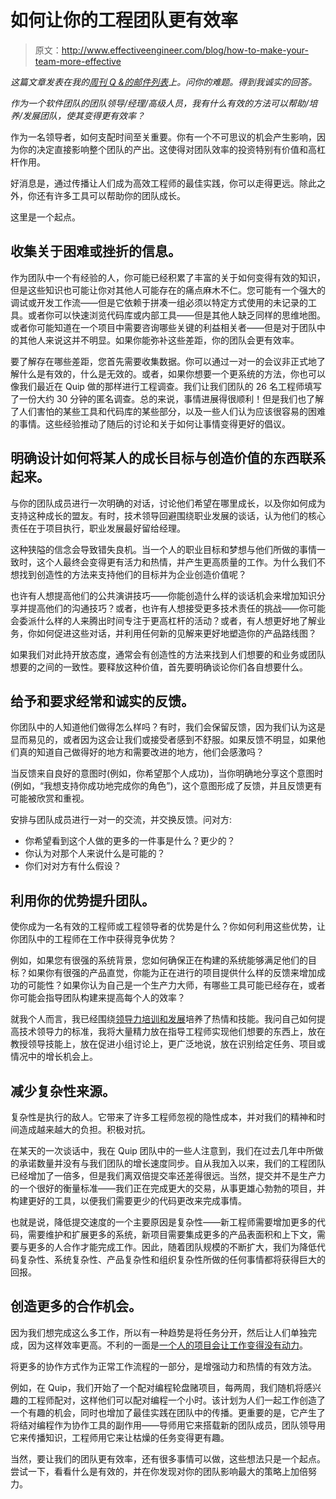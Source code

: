 # 如何让你的工程团队更有效率

> 原文：<http://www.effectiveengineer.com/blog/how-to-make-your-team-more-effective>

*这篇文章发表在我的[周刊 Q &的邮件列表](/questions/landing)上。问你的难题。得到我诚实的回答。*

*作为一个软件团队的团队领导/经理/高级人员，我有什么有效的方法可以帮助/培养/发展团队，使其变得更有效率？*

作为一名领导者，如何支配时间至关重要。你有一个不可思议的机会产生影响，因为你的决定直接影响整个团队的产出。这使得对团队效率的投资特别有价值和高杠杆作用。

好消息是，通过传播让人们成为高效工程师的最佳实践，你可以走得更远。除此之外，你还有许多工具可以帮助你的团队成长。

这里是一个起点。

## 收集关于困难或挫折的信息。

作为团队中一个有经验的人，你可能已经积累了丰富的关于如何变得有效的知识，但是这些知识也可能让你对其他人可能存在的痛点麻木不仁。您可能有一个强大的调试或开发工作流——但是它依赖于拼凑一组必须以特定方式使用的未记录的工具。或者你可以快速浏览代码库或内部工具——但是其他人缺乏同样的思维地图。或者你可能知道在一个项目中需要咨询哪些关键的利益相关者——但是对于团队中的其他人来说这并不明显。如果你能弥补这些差距，你的团队会更有效率。

要了解存在哪些差距，您首先需要收集数据。你可以通过一对一的会议非正式地了解什么是有效的，什么是无效的。或者，如果你想要一个更系统的方法，你也可以像我们最近在 Quip 做的那样进行工程调查。我们让我们团队的 26 名工程师填写了一份大约 30 分钟的匿名调查。总的来说，事情进展得很顺利！但是我们也了解了人们害怕的某些工具和代码库的某些部分，以及一些人们认为应该很容易的困难的事情。这些经验推动了随后的讨论和关于如何让事情变得更好的倡议。

## 明确设计如何将某人的成长目标与创造价值的东西联系起来。

与你的团队成员进行一次明确的对话，讨论他们希望在哪里成长，以及你如何成为支持这种成长的盟友。有时，技术领导回避围绕职业发展的谈话，认为他们的核心责任在于项目执行，职业发展最好留给经理。

这种狭隘的信念会导致错失良机。当一个人的职业目标和梦想与他们所做的事情一致时，这个人最终会变得更有活力和热情，并产生更高质量的工作。为什么我们不想找到创造性的方法来支持他们的目标并为企业创造价值呢？

也许有人想提高他们的公共演讲技巧——你能创造什么样的谈话机会来增加知识分享并提高他们的沟通技巧？或者，也许有人想接受更多技术责任的挑战——你可能会委派什么样的人来腾出时间专注于更高杠杆的活动？或者，有人想更好地了解业务，你如何促进这些对话，并利用任何新的见解来更好地塑造你的产品路线图？

如果我们对此持开放态度，通常会有创造性的方法来找到人们想要的和业务或团队想要的之间的一致性。要释放这种价值，首先要明确谈论你们各自想要什么。

## 给予和要求经常和诚实的反馈。

你团队中的人知道他们做得怎么样吗？有时，我们会保留反馈，因为我们认为这是显而易见的，或者因为这会让我们或接受者感到不舒服。如果反馈不明显，如果他们真的知道自己做得好的地方和需要改进的地方，他们会感激吗？

当反馈来自良好的意图时(例如，你希望那个人成功)，当你明确地分享这个意图时(例如，“我想支持你成功地完成你的角色”)，这个意图形成了反馈，并且反馈更有可能被欣赏和重视。

安排与团队成员进行一对一的交流，并交换反馈。问对方:

*   你希望看到这个人做的更多的一件事是什么？更少的？
*   你认为对那个人来说什么是可能的？
*   你们对对方有什么假设？

## 利用你的优势提升团队。

使你成为一名有效的工程师或工程领导者的优势是什么？你如何利用这些优势，让你团队中的工程师在工作中获得竞争优势？

例如，如果您有很强的系统背景，您如何确保正在构建的系统能够满足他们的目标？如果你有很强的产品直觉，你能为正在进行的项目提供什么样的反馈来增加成功的可能性？如果你认为自己是一个生产力大师，有哪些工具可能已经存在，或者你可能会指导团队构建来提高每个人的效率？

就我个人而言，我已经围绕[领导力培训和发展](https://edmondlau.co/coaching)培养了热情和技能。我问自己如何提高技术领导力的标准，我将大量精力放在指导工程师实现他们想要的东西上，放在教授领导技能上，放在促进小组讨论上，更广泛地说，放在识别给定任务、项目或情况中的增长机会上。

## 减少复杂性来源。

复杂性是执行的敌人。它带来了许多工程师忽视的隐性成本，并对我们的精神和时间造成越来越大的负担。积极对抗。

在某天的一次谈话中，我在 Quip 团队中的一些人注意到，我们在过去几年中所做的承诺数量并没有与我们团队的增长速度同步。自从我加入以来，我们的工程团队已经增加了一倍多，但是我们离双倍提交率还差得很远。当然，提交并不是生产力的一个很好的衡量标准——我们正在完成更大的交易，从事更雄心勃勃的项目，并构建更好的工具，以便我们需要更少的代码更改来完成事情。

也就是说，降低提交速度的一个主要原因是复杂性——新工程师需要增加更多的代码，需要维护和扩展更多的系统，新项目需要集成更多的产品表面积和上下文，需要与更多的人合作才能完成工作。因此，随着团队规模的不断扩大，我们为降低代码复杂性、系统复杂性、产品复杂性和组织复杂性所做的任何事情都将获得巨大的回报。

## 创造更多的合作机会。

因为我们想完成这么多工作，所以有一种趋势是将任务分开，然后让人们单独完成，因为这样效率更高。不利的一面是[一个人的项目会让工作变得没有动力](http://www.effectiveengineer.com/blog/beware-the-one-person-team)。

将更多的协作方式作为正常工作流程的一部分，是增强动力和热情的有效方法。

例如，在 Quip，我们开始了一个配对编程轮盘赌项目，每两周，我们随机将感兴趣的工程师配对，这样他们可以配对编程一个小时。该计划为人们一起工作创造了一个有趣的机会，同时也增加了最佳实践在团队中的传播。更重要的是，它产生了将结对编程作为协作工具的副作用——导师用它来搭载新的团队成员，团队领导用它来传播知识，工程师用它来让枯燥的任务变得更有趣。

当然，要让我们的团队更有效率，还有很多事情可以做，这些想法只是一个起点。尝试一下，看看什么是有效的，并在你发现对你的团队影响最大的策略上加倍努力。